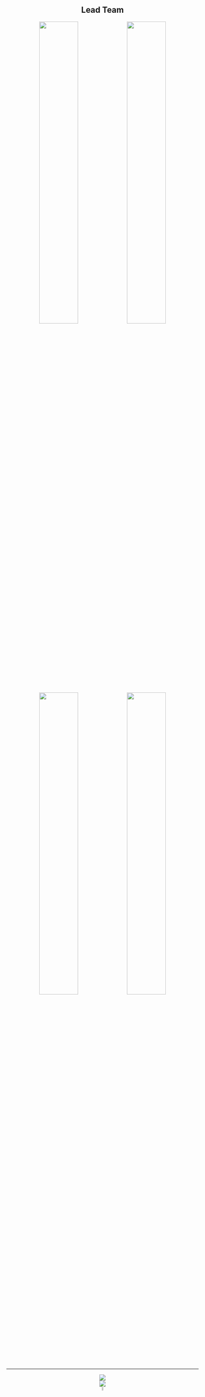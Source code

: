 <div align="center">
        <h2>Lead Team</h2>
</div>

<div align="center">
        <img width="45%" src="https://github-readme-stats.vercel.app/api?username=SUP2Ak&layout=compact&theme=react&hide_border=true&show_icons=true"/>
        <img width="45%" src="https://github-readme-stats.vercel.app/api?username=NikXpro&layout=compact&theme=react&hide_border=true&show_icons=true"/>
        <img width="45%" src="https://github-readme-stats.vercel.app/api?username=K4VK4Z&layout=compact&theme=react&hide_border=true&show_icons=true"/>
        <img width="45%" src="https://github-readme-stats.vercel.app/api?username=COSSART-FR&layout=compact&theme=react&hide_border=true&show_icons=true"/>
</div>

____
        
<div align="center">
        <a href="https://discord.gg/KyJsPwDm4c">
                <img src="https://img.shields.io/discord/915210131212472360?style=for-the-badge&logo=discord&labelColor=7289da&logoColor=white&color=2c2f33&label=Discord"/>
        </a>
</div>
<div align="center">
        <a href="https://visitorbadge.io/status?path=https%3A%2F%2Fgithub.com%2Fsublime-framework-cfx" onclick="">
                <img src="https://api.visitorbadge.io/api/visitors?path=https%3A%2F%2Fgithub.com%2Fsublime-framework-cfx&countColor=%23263759" />
        </a>
</div>
<div align="center">
        <a href="https://github.com/SUBLiME-Association">
                <img width="5%" src="https://avatars.githubusercontent.com/u/95303960?s=200&v=4" />
        </a>
</div>
